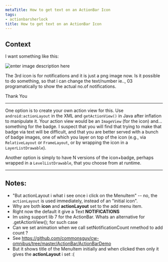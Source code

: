 ```yaml
---
metaTitle: How to get text on an ActionBar Icon
tags:
- actionbarsherlock
title: How to get text on an ActionBar Icon
---
```


## Context

I want something like this:


![enter image description here](https://i.stack.imgur.com/Bb8tW.png)


The 3rd icon is for notifications and it is just a png image now. Is it possible to do something, so that i can change the text/number ie.., 03 programatically to show the actual no.of notifications.


Thank You



---

One option is to create your own action view for this. Use `android:actionLayout` in the XML and `getActionView()` in Java after inflation to manipulate it. Your action view would be an `ImageView` (for the icon) and... something for the badge. I suspect that you will find that trying to make that badge via text will be difficult, and that you are better served with a bunch of badge images, one of which you layer on top of the icon (e.g., via `RelativeLayout` or `FrameLayout`, or by wrapping the icon in a `LayerListDrawable`).


Another option is simply to have N versions of the icon+badge, perhaps wrapped in a `LevelListDrawable`, that you choose from at runtime.



---

## Notes:

-  "But actionLayout i what i see once i click on the MenuItem" -- no, the `actionLayout` is used immediately, instead of an "initial icon".
- Why are both **icon** and **actionLayout** set to the add menu item.
- Right now the default it give a Text **NOTIFICATIONS**
-  Im using support lib 7 for the ActionBar. Whats an alternative for .getActionView(); for such case
- Can we set animation when we call setNotificationCount nmethod to add count ?
- See https://github.com/commonsguy/cw-omnibus/tree/master/ActionBar/ActionBarDemo
- But it shows title of the MenuItem initially and when clicked then only it gives the **actionLayout** i set :(
